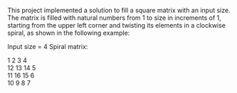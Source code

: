 This project implemented a solution to fill a square matrix with an input size. The matrix is filled with natural numbers from 1 to size in increments of 1, starting from the upper left corner and twisting its elements in a clockwise spiral, as shown in the following example:

Input size = 4
Spiral matrix:

  1   2   3  4   
 12  13  14  5  
 11  16  15  6  
 10   9   8  7 
